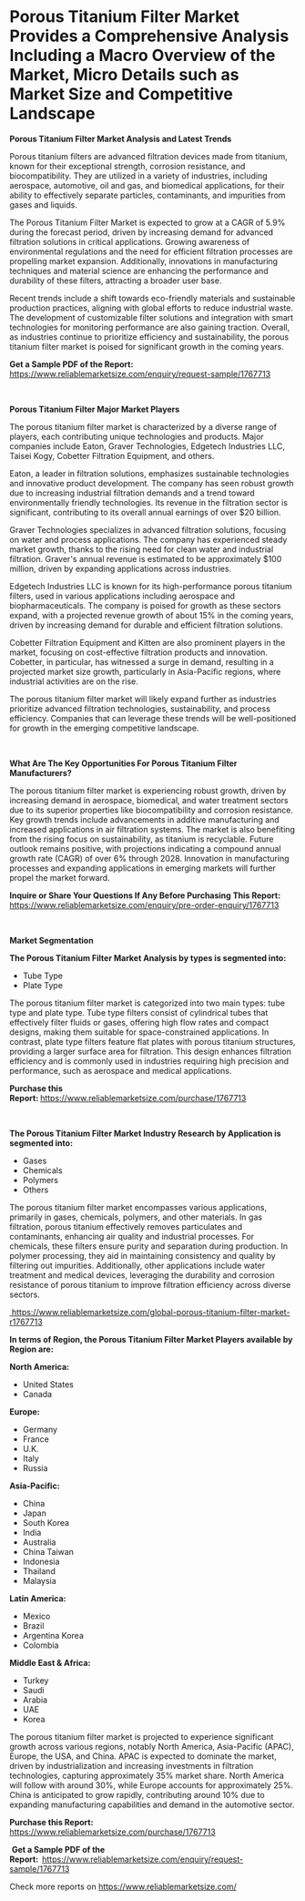 <p><h1>Porous Titanium Filter Market Provides a Comprehensive Analysis Including a Macro Overview of the Market, Micro Details such as Market Size and Competitive Landscape</h1></p><p><strong>Porous Titanium Filter Market Analysis and Latest Trends</strong></p>
<p><p>Porous titanium filters are advanced filtration devices made from titanium, known for their exceptional strength, corrosion resistance, and biocompatibility. They are utilized in a variety of industries, including aerospace, automotive, oil and gas, and biomedical applications, for their ability to effectively separate particles, contaminants, and impurities from gases and liquids.</p><p>The Porous Titanium Filter Market is expected to grow at a CAGR of 5.9% during the forecast period, driven by increasing demand for advanced filtration solutions in critical applications. Growing awareness of environmental regulations and the need for efficient filtration processes are propelling market expansion. Additionally, innovations in manufacturing techniques and material science are enhancing the performance and durability of these filters, attracting a broader user base.</p><p>Recent trends include a shift towards eco-friendly materials and sustainable production practices, aligning with global efforts to reduce industrial waste. The development of customizable filter solutions and integration with smart technologies for monitoring performance are also gaining traction. Overall, as industries continue to prioritize efficiency and sustainability, the porous titanium filter market is poised for significant growth in the coming years.</p></p>
<p><strong>Get a Sample PDF of the Report:&nbsp;</strong> <a href="https://www.reliablemarketsize.com/enquiry/request-sample/1767713?utm_campaign=2639&utm_medium=2&utm_source=Github&utm_content=ia&utm_term=27022025&utm_id=porous-titanium-filter">https://www.reliablemarketsize.com/enquiry/request-sample/1767713</a></p>
<p>&nbsp;</p>
<p><strong>Porous Titanium Filter Major Market Players</strong></p>
<p><p>The porous titanium filter market is characterized by a diverse range of players, each contributing unique technologies and products. Major companies include Eaton, Graver Technologies, Edgetech Industries LLC, Taisei Kogy, Cobetter Filtration Equipment, and others.</p><p>Eaton, a leader in filtration solutions, emphasizes sustainable technologies and innovative product development. The company has seen robust growth due to increasing industrial filtration demands and a trend toward environmentally friendly technologies. Its revenue in the filtration sector is significant, contributing to its overall annual earnings of over $20 billion.</p><p>Graver Technologies specializes in advanced filtration solutions, focusing on water and process applications. The company has experienced steady market growth, thanks to the rising need for clean water and industrial filtration. Graver's annual revenue is estimated to be approximately $100 million, driven by expanding applications across industries.</p><p>Edgetech Industries LLC is known for its high-performance porous titanium filters, used in various applications including aerospace and biopharmaceuticals. The company is poised for growth as these sectors expand, with a projected revenue growth of about 15% in the coming years, driven by increasing demand for durable and efficient filtration solutions.</p><p>Cobetter Filtration Equipment and Kitten are also prominent players in the market, focusing on cost-effective filtration products and innovation. Cobetter, in particular, has witnessed a surge in demand, resulting in a projected market size growth, particularly in Asia-Pacific regions, where industrial activities are on the rise.</p><p>The porous titanium filter market will likely expand further as industries prioritize advanced filtration technologies, sustainability, and process efficiency. Companies that can leverage these trends will be well-positioned for growth in the emerging competitive landscape.</p></p>
<p>&nbsp;</p>
<p><strong>What Are The Key Opportunities For Porous Titanium Filter Manufacturers?</strong></p>
<p><p>The porous titanium filter market is experiencing robust growth, driven by increasing demand in aerospace, biomedical, and water treatment sectors due to its superior properties like biocompatibility and corrosion resistance. Key growth trends include advancements in additive manufacturing and increased applications in air filtration systems. The market is also benefiting from the rising focus on sustainability, as titanium is recyclable. Future outlook remains positive, with projections indicating a compound annual growth rate (CAGR) of over 6% through 2028. Innovation in manufacturing processes and expanding applications in emerging markets will further propel the market forward.</p></p>
<p><strong>Inquire or Share Your Questions If Any Before Purchasing This Report:</strong> <a href="https://www.reliablemarketsize.com/enquiry/pre-order-enquiry/1767713?utm_campaign=2639&utm_medium=2&utm_source=Github&utm_content=ia&utm_term=27022025&utm_id=porous-titanium-filter">https://www.reliablemarketsize.com/enquiry/pre-order-enquiry/1767713</a></p>
<p>&nbsp;</p>
<p><strong>Market Segmentation</strong></p>
<p><strong>The Porous Titanium Filter Market Analysis by types is segmented into:</strong></p>
<p><ul><li>Tube Type</li><li>Plate Type</li></ul></p>
<p><p>The porous titanium filter market is categorized into two main types: tube type and plate type. Tube type filters consist of cylindrical tubes that effectively filter fluids or gases, offering high flow rates and compact designs, making them suitable for space-constrained applications. In contrast, plate type filters feature flat plates with porous titanium structures, providing a larger surface area for filtration. This design enhances filtration efficiency and is commonly used in industries requiring high precision and performance, such as aerospace and medical applications.</p></p>
<p><strong>Purchase this Report:&nbsp;</strong><a href="https://www.reliablemarketsize.com/purchase/1767713?utm_campaign=2639&utm_medium=2&utm_source=Github&utm_content=ia&utm_term=27022025&utm_id=porous-titanium-filter">https://www.reliablemarketsize.com/purchase/1767713</a></p>
<p>&nbsp;</p>
<p><strong>The Porous Titanium Filter Market Industry Research by Application is segmented into:</strong></p>
<p><ul><li>Gases</li><li>Chemicals</li><li>Polymers</li><li>Others</li></ul></p>
<p><p>The porous titanium filter market encompasses various applications, primarily in gases, chemicals, polymers, and other materials. In gas filtration, porous titanium effectively removes particulates and contaminants, enhancing air quality and industrial processes. For chemicals, these filters ensure purity and separation during production. In polymer processing, they aid in maintaining consistency and quality by filtering out impurities. Additionally, other applications include water treatment and medical devices, leveraging the durability and corrosion resistance of porous titanium to improve filtration efficiency across diverse sectors.</p></p>
<p><a href="https://www.reliablemarketsize.com/global-porous-titanium-filter-market-r1767713?utm_campaign=2639&utm_medium=2&utm_source=Github&utm_content=ia&utm_term=27022025&utm_id=porous-titanium-filter">&nbsp;https://www.reliablemarketsize.com/global-porous-titanium-filter-market-r1767713</a></p>
<p><strong>In terms of Region, the Porous Titanium Filter Market Players available by Region are:</strong></p>
<p>
    <p> <strong> North America: </strong>
        <ul>
            <li>United States</li>
            <li>Canada</li>
        </ul>
        </p> 
    <p> <strong> Europe: </strong>
        <ul>
            <li>Germany</li>
            <li>France</li>
            <li>U.K.</li>
            <li>Italy</li>
            <li>Russia</li>
        </ul>
        </p> 
    <p> <strong> Asia-Pacific: </strong>
        <ul>
            <li>China</li>
            <li>Japan</li>
            <li>South Korea</li>
            <li>India</li>
            <li>Australia</li>
            <li>China Taiwan</li>
            <li>Indonesia</li>
            <li>Thailand</li>
            <li>Malaysia</li>
        </ul>
        </p> 
    <p> <strong> Latin America: </strong>
        <ul>
            <li>Mexico</li>
            <li>Brazil</li>
            <li>Argentina Korea</li>
            <li>Colombia</li>
        </ul>
        </p> 
    <p> <strong> Middle East & Africa: </strong>
        <ul>
            <li>Turkey</li>
            <li>Saudi</li>
            <li>Arabia</li>
            <li>UAE</li>
            <li>Korea</li>
        </ul>
    </p>
    </p>
<p><p>The porous titanium filter market is projected to experience significant growth across various regions, notably North America, Asia-Pacific (APAC), Europe, the USA, and China. APAC is expected to dominate the market, driven by industrialization and increasing investments in filtration technologies, capturing approximately 35% market share. North America will follow with around 30%, while Europe accounts for approximately 25%. China is anticipated to grow rapidly, contributing around 10% due to expanding manufacturing capabilities and demand in the automotive sector.</p></p>
<p><strong>Purchase this Report: </strong><a href="https://www.reliablemarketsize.com/purchase/1767713?utm_campaign=2639&utm_medium=2&utm_source=Github&utm_content=ia&utm_term=27022025&utm_id=porous-titanium-filter">https://www.reliablemarketsize.com/purchase/1767713</a></p>
<p>&nbsp;<strong>Get a Sample PDF of the Report:&nbsp;&nbsp;</strong><a href="https://www.reliablemarketsize.com/enquiry/request-sample/1767713?utm_campaign=2639&utm_medium=2&utm_source=Github&utm_content=ia&utm_term=27022025&utm_id=porous-titanium-filter">https://www.reliablemarketsize.com/enquiry/request-sample/1767713</a></p>
<p><strong></strong></p>
<p>Check more reports on <a href="https://www.reliablemarketsize.com/?utm_campaign=2639&utm_medium=2&utm_source=Github&utm_content=ia&utm_term=27022025&utm_id=porous-titanium-filter">https://www.reliablemarketsize.com/</a></p>